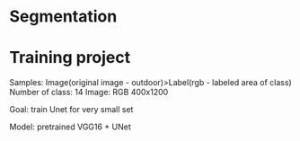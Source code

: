 # Segmentation

# Training project

Samples: Image(original image - outdoor)>Label(rgb - labeled area of class)
Number of class: 14
Image: RGB 400x1200

Goal: train Unet for very small set

Model:
pretrained VGG16 + UNet


